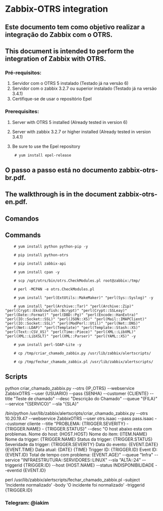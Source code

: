# Zabbix-OTRS integration

## Este documento tem como objetivo realizar a integração do Zabbix com o OTRS.

## This document is intended to perform the integration of Zabbix with OTRS.

### Pré-requisitos:

1. Servidor com o OTRS 5 instalado (Testado já na versão 6)
2. Servidor com o zabbix 3.2.7 ou superior instalado (Testado já na versão 3.4.1)
3. Certifique-se de usar o repositório Epel

### Prerequisites:

1. Server with OTRS 5 installed (Already tested in version 6)
2. Server with zabbix 3.2.7 or higher installed (Already tested in version 3.4.1)
3. Be sure to use the Epel repository

        # yum install epel-release

## O passo a passo está no documento zabbix-otrs-br.pdf.

## The walkthrough is in the document zabbix-otrs-en.pdf.

## Comandos

## Commands

        # yum install python python-pip -y

        # pip install python-otrs
        
        # pip install zabbix-api

        # yum install cpan -y

        # scp /opt/otrs/bin/otrs.CheckModules.pl root@zabbix:/tmp/

        # perl -MCPAN -e otrs.CheckModules.pl

        # yum install "perl(ExtUtils::MakeMaker)" "perl(Sys::Syslog)" -y

        # yum install "perl(Archive::Tar)" "perl(Archive::Zip)" "perl(Crypt::Eksblowfish::Bcrypt)" "perl(Crypt::SSLeay)" "perl(Date::Format)" "perl(DBD::Pg)" "perl(Encode::HanExtra)" "perl(IO::Socket::SSL)" "perl(JSON::XS)" "perl(Mail::IMAPClient)" "perl(IO::Socket::SSL)" "perl(ModPerl::Util)" "perl(Net::DNS)" "perl(Net::LDAP)" "perl(Template)" "perl(Template::Stash::XS)" "perl(Text::CSV_XS)" "perl(Time::Piece)" "perl(XML::LibXML)" "perl(XML::LibXSLT)" "perl(XML::Parser)" "perl(YAML::XS)" -y

        # yum install perl-SOAP-Lite -y

        # cp /tmp/criar_chamado_zabbix.py /usr/lib/zabbix/alertscripts/

        # cp /tmp/fechar_chamado_zabbix.pl /usr/lib/zabbix/alertscripts/

## Scripts

python criar_chamado_zabbix.py --otrs {IP_OTRS} --webservice ZabbixOTRS --user {USUARIO} --pass {SENHA} --customer {CLIENTE} --title "Teste de chamado" --desc "Descrição do Chamado" --queue "{FILA}" --service "{SERVICO}" --sla "{SLA}"

/bin/python /usr/lib/zabbix/alertscripts/criar_chamado_zabbix.py --otrs 10.20.19.47 --webservice ZabbixOTRS --user otrs.isaac --pass pass.isaac --customer cliente --title "PROBLEMA: {TRIGGER.SEVERITY} - {TRIGGER.NAME} - {TRIGGER.STATUS}" --desc "O host abaixo esta com problemas.
Nome do host: {HOST.HOST}
Nome do item: {ITEM.NAME}
Nome da trigger: {TRIGGER.NAME}
Status da trigger: {TRIGGER.STATUS}
Severidade da trigger: {TRIGGER.SEVERITY}
Data do evento: {EVENT.DATE} {EVENT.TIME}
Data atual: {DATE} {TIME}
Trigger ID: {TRIGGER.ID}
Event ID: {EVENT.ID}
Total de tempo com problema: {EVENT.AGE}" --queue "Infra" --service "INFRAESTRUTURA::SERVIDORES::LINUX" --sla "ALTA::24" --triggerid {TRIGGER.ID} --host {HOST.NAME} --status INDISPONIBILIDADE --eventid {EVENT.ID}

perl /usr/lib/zabbix/alertscripts/fechar_chamado_zabbix.pl -subject 'Incidente normalizado' -body 'O incidente foi normalizado' -triggerid {TRIGGER.ID}

### Telegram: @iakim
